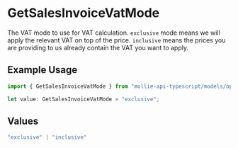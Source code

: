 # GetSalesInvoiceVatMode

The VAT mode to use for VAT calculation. `exclusive` mode means we will apply the relevant VAT on top of the
price. `inclusive` means the prices you are providing to us already contain the VAT you want to apply.

## Example Usage

```typescript
import { GetSalesInvoiceVatMode } from "mollie-api-typescript/models/operations";

let value: GetSalesInvoiceVatMode = "exclusive";
```

## Values

```typescript
"exclusive" | "inclusive"
```
